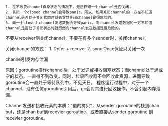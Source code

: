 	1. 在不改变channel自身状态的情况下，无法获知一个channel是否关闭；
	2. 关闭一个closed channel会导致panic。所以，如果关闭channel的一方在不知道channel是否处于关闭状态时就去贸然关闭channel是很危险的。
	3. 向一个closed channel发送数据会导致panic。向channel发送数据的一方不知道channel是否处于关闭状态时就贸然向channel发送数据是很危险的。

不要从receiver侧关闭channel，不要在有多个sender时，关闭channel；

关闭channel的方式：
	1. Defer + recover
	2. sync.Once保证只关闭一次


channel引发内存泄漏

原因：goroutine操作channel后，处于发送或接收阻塞状态；而channel处于满或空的状态，一直得不到改变。同时，垃圾回收器不会回收此资源，进而导致goroutine会一直处于等待队列中，不见天日。
程序运行过程中，对于一个channel，没有任何goroutine引用后，gc会对其进行回收操作，不会引起内存泄漏。

Channel发送和接收元素的本质：“值的拷贝”，从sender goroutine的栈到chan buf，还是chan buf到recevier goroutine，或者直接从sender goroutine 到recevier goroutine。
